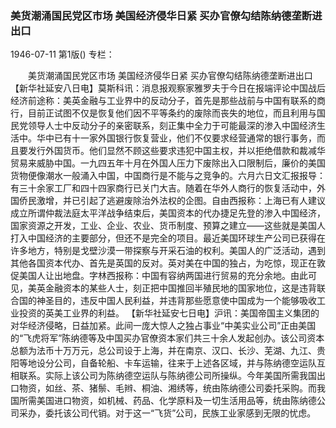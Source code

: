 ### 美货潮涌国民党区市场  美国经济侵华日紧  买办官僚勾结陈纳德垄断进出口

1946-07-11
第1版()
专栏：

　　美货潮涌国民党区市场
    美国经济侵华日紧
    买办官僚勾结陈纳德垄断进出口
    【新华社延安八日电】莫斯科讯：消息报观察家雅罗夫于今日在报端评论中国战后经济前途称：美英金融与工业界中的反动分子，首先是那些战前与中国有联系的商行，目前正试图不仅是恢复他们因不平等条约的废除而丧失的地位，而且利用与国民党领导人士中反动分子的亲密联系，刻正集中全力于可能最深的渗入中国经济生活中。华中已有十一家外国银行恢复营业，他们不仅要求经营通常的银行事务，而且要发行外国货币。他们显然不顾这些要求违犯中国主权，并以拒绝借款和裁减华贸易来威胁中国。一九四五年十月在外国人压力下废除出入口限制后，廉价的美国货物便像潮水一般涌入中国，中国商行是不能与之竞争的。六月六日文汇报报导：有三十余家工厂和四十四家商行已关门大吉。随着在华外人商行的恢复活动中，外国侨民激增，并已引起了逃避废除治外法权的企图。自由西报称：上海已有人建议成立所谓仲裁法庭太平洋战争结束后，美国资本的代办捷足先登的渗入中国经济，国家资源之开发，工业、企业、农业、货币制度、预算之建立——这些就是美国人打入中国经济的主要部分，但还不是完全的项目。最近美国环球生产公司已获得在许多地方，特别是戈壁沙漠一带探察与开采石油的权利。美国人的广泛活动，遇到其他各国资本代办、首先是英国的反对。英对美在中国的独占，为吃惊，现正在敦促美国人让出地盘。字林西报称：中国有容纳两国进行贸易的充分余地。由此可见，美英金融资本的某些人士，刻正把中国推回半殖民地的国家地位，这是违背联合国的神圣目的，违反中国人民利益，并违背那些愿意使中国成为一个能够吸收工业投资的英美工业界的利益。
    【新华社延安七日电】沪讯：美国帝国主义集团的对华经济侵略，日益加紧。此间一庞大惊人之独占事业“中美实业公司”正由美国的“飞虎将军”陈纳德等及中国买办官僚资本家们共三十余人发起创办。该公司资本总额为法币十万万元，总公司设于上海，并在南京、汉口、长沙、芜湖、九江、贵阳等地设分公司，自备轮船、卡车运输，往来于上述各区域，并与陈纳德空运队互相联系。实际上该公司为陈纳德空运队与陈纳德公司所操纵。今年美国所需我国出口物资，如丝、茶、猪鬃、毛辫、桐油、湘绣等，统由陈纳德公司委托采购。而我国所需美国进口物资，如机械、药品、化学原料及一切生活用品等，统由陈纳德公司采办，委托该公司代销。对于这一“飞货”公司，民族工业家感到无限的忧虑。
